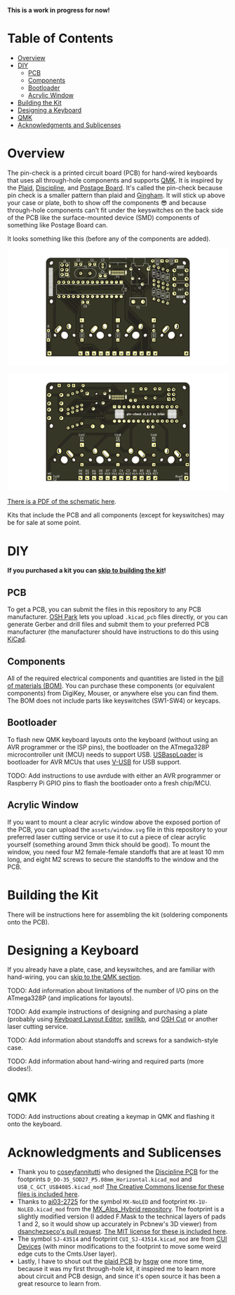 **This is a work in progress for now!**

# Table of Contents

* [Overview](#overview)
* [DIY](#diy)
  * [PCB](#pcb)
  * [Components](#components)
  * [Bootloader](#bootloader)
  * [Acrylic Window](#acrylic-window)
* [Building the Kit](#building-the-kit)
* [Designing a Keyboard](#designing-a-keyboard)
* [QMK](#qmk)
* [Acknowledgments and Sublicenses](#acknowledgments-and-sublicenses)

# Overview
<a name="overview" />

The pin-check is a printed circuit board (PCB) for hand-wired keyboards that uses all through-hole components and supports [QMK](https://qmk.fm/). It is inspired by the [Plaid](https://github.com/hsgw/plaid), [Discipline](https://github.com/coseyfannitutti/discipline), and [Postage Board](https://github.com/LifeIsOnTheWire/Postage-Board/blob/master/README.md). It's called the pin-check because pin check is a smaller pattern than plaid and [Gingham](https://yiancar-designs.com/product/gingham/). It will stick up above your case or plate, both to show off the components 😎 and because through-hole components can't fit under the keyswitches on the back side of the PCB like the surface-mounted device (SMD) components of something like Postage Board can.

It looks something like this (before any of the components are added).

![3D render of front of PCB](assets/pcb-front.png)

![3D render of back of PCB](assets/pcb-back.png)

[There is a PDF of the schematic here](assets/schematic.pdf).

Kits that include the PCB and all components (except for keyswitches) may be for sale at some point.

# DIY
<a name="diy" />

**If you purchased a kit you can [skip to building the kit](#building-the-kit)!**

## PCB
<a name="pcb" />

To get a PCB, you can submit the files in this repository to any PCB manufacturer. [OSH Park](https://oshpark.com/) lets you upload `.kicad_pcb` files directly, or you can generate Gerber and drill files and submit them to your preferred PCB manufacturer (the manufacturer should have instructions to do this using [KiCad](https://kicad-pcb.org/).

## Components
<a name="components" />

All of the required electrical components and quantities are listed in the [bill of materials (BOM)](bom.md). You can purchase these components (or equivalent components) from DigiKey, Mouser, or anywhere else you can find them. The BOM does not include parts like keyswitches (SW1-SW4) or keycaps.

## Bootloader
<a name="bootloader" />

To flash new QMK keyboard layouts onto the keyboard (without using an AVR programmer or the ISP pins), the bootloader on the ATmega328P microcontroller unit (MCU) needs to support USB. [USBaspLoader](https://github.com/baerwolf/USBaspLoader) is bootloader for AVR MCUs that uses [V-USB](https://www.obdev.at/products/vusb/index.html) for USB support.

TODO: Add instructions to use avrdude with either an AVR programmer or Raspberry Pi GPIO pins to flash the bootloader onto a fresh chip/MCU.

## Acrylic Window
<a name="acrylic-window" />

If you want to mount a clear acrylic window above the exposed portion of the PCB, you can upload the `assets/window.svg` file in this repository to your preferred laser cutting service or use it to cut a piece of clear acrylic yourself (something around 3mm thick should be good). To mount the window, you need four M2 female-female standoffs that are at least 10 mm long, and eight M2 screws to secure the standoffs to the window and the PCB.

# Building the Kit
<a name="building-the-kit" />

There will be instructions here for assembling the kit (soldering components onto the PCB).

# Designing a Keyboard
<a name="designing-a-keyboard" />

If you already have a plate, case, and keyswitches, and are familiar with hand-wiring, you can [skip to the QMK section](#qmk).

TODO: Add information about limitations of the number of I/O pins on the ATmega328P (and implications for layouts).

TODO: Add example instructions of designing and purchasing a plate (probably using [Keyboard Layout Editor](http://www.keyboard-layout-editor.com/), [swillkb](http://builder.swillkb.com/), and [OSH Cut](https://app.oshcut.com/) or another laser cutting service.

TODO: Add information about standoffs and screws for a sandwich-style case.

TODO: Add information about hand-wiring and required parts (more diodes!).

# QMK
<a name="qmk" />

TODO: Add instructions about creating a keymap in QMK and flashing it onto the keyboard.

# Acknowledgments and Sublicenses
<a name="acknowledgments-and-sublicenses" />

* Thank you to [coseyfannitutti](https://github.com/coseyfannitutti) who designed the [Discipline PCB](https://github.com/coseyfannitutti/discipline) for the footprints `D_DO-35_SOD27_P5.08mm_Horizontal.kicad_mod` and `USB_C_GCT_USB4085.kicad_mod`! [The Creative Commons license for these files is included here](LICENSE.CFTKB).
* Thanks to [ai03-2725](https://github.com/ai03-2725) for the symbol `MX-NoLED` and footprint `MX-1U-NoLED.kicad_mod` from the [MX_Alps_Hybrid repository](https://github.com/ai03-2725/MX_Alps_Hybrid). The footprint is a slightly modified version (I added F.Mask to the technical layers of pads 1 and 2, so it would show up accurately in Pcbnew's 3D viewer) from [dsanchezseco's pull request](https://github.com/ai03-2725/MX_Alps_Hybrid/pull/15). [The MIT license for these is included here](LICENSE.ai03).
* The symbol `SJ-43514` and footprint `CUI_SJ-43514.kicad_mod` are from [CUI Devices](https://www.cuidevices.com/product/resource/pcbfootprint/sj-43514) (with minor modifications to the footprint to move some weird edge cuts to the Cmts.User layer).
* Lastly, I have to shout out the [plaid PCB](https://github.com/hsgw/plaid) by [hsgw](https://github.com/hsgw) one more time, because it was my first through-hole kit, it inspired me to learn more about circuit and PCB design, and since it's open source it has been a great resource to learn from.
